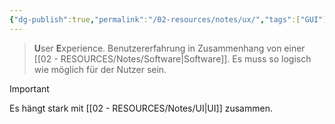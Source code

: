 ```yaml
---
{"dg-publish":true,"permalink":"/02-resources/notes/ux/","tags":["GUI"],"noteIcon":"","updated":"2024-11-08T15:29:14.350+01:00"}
---
```


> **U**ser **E**xperience.
> Benutzererfahrung in Zusammenhang von einer [[02 - RESOURCES/Notes/Software\|Software]].
> Es muss so logisch wie möglich für der Nutzer sein.

> [!important]
> Es hängt stark mit [[02 - RESOURCES/Notes/UI\|UI]] zusammen.